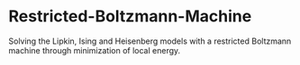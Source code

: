 # Restricted-Boltzmann-Machine
Solving the Lipkin, Ising and Heisenberg models with a restricted Boltzmann machine through minimization of local energy.



